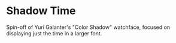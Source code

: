 # Shadow Time
Spin-off of Yuri Galanter's "Color Shadow" watchface, focused on displaying just the time in a larger font.
